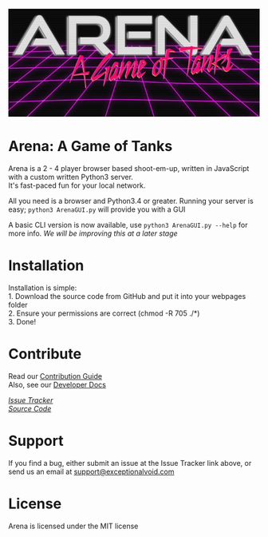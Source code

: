![Arena Logo](images/logo.png)  
# Arena: A Game of Tanks
Arena is a 2 - 4 player browser based shoot-em-up, written in JavaScript with a custom written Python3 server.  
It's fast-paced fun for your local network.  

All you need is a browser and Python3.4 or greater. Running your server is easy;
    ```python3 ArenaGUI.py``` will provide you with a GUI  

A basic CLI version is now available, use ```python3 ArenaGUI.py --help``` for more info.
_We will be improving this at a later stage_

# Installation
Installation is simple:  
    1. Download the source code from GitHub and put it into your webpages folder  
    2. Ensure your permissions are correct (chmod -R 705 ./*)  
    3. Done!  

# Contribute
Read our [Contribution Guide](https://github.com/ExceptionalVoid/Arena/wiki/How-to-Contribute)  
Also, see our [Developer Docs](https://docs.exceptionalvoid.com/Arena)

[_Issue Tracker_](https://github.com/ExceptionalVoid/Arena/issues)  
[_Source Code_](https://github.com/ExceptionalVoid/Arena)

# Support
If you find a bug, either submit an issue at the Issue Tracker link above, or send us an email at support@exceptionalvoid.com

# License
Arena is licensed under the MIT license

